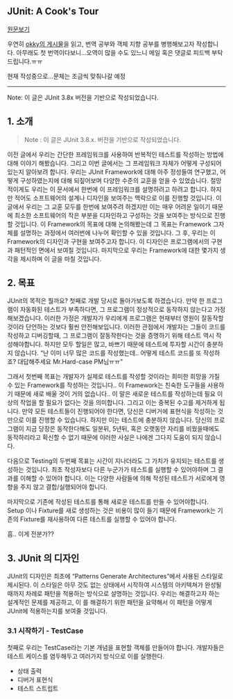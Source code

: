 ## JUnit: A Cook's Tour

[원문보기](http://junit.sourceforge.net/doc/cookstour/cookstour.htm)

우연히 [okky의 게시물](http://okky.kr/article/366169)을 읽고, 번역 공부와 객체 지향 공부를 병행해보고자 작성합니다.
아무래도 첫 번역이다보니...오역이 많을 수도 있느니 메일 혹은 댓글로 피드백 부탁드립니다.ㅠㅠ

현재 작성중으로...문체는 조금씩 맞춰나갈 예정

------------------------------------------------------------------

Note: 이 글은 JUnit 3.8x 버전을 기반으로 작성되었습니다.

## 1. 소개
> Note : 이 글은 JUnit 3.8.x. 버전을 기반으로 작성되었습니다.

이전 글에서 우리는 간단한 프레임워크를 사용하여 반복적인 테스트를 작성하는 방법에 대해 이야기 해봤습니다. 그리고 이번 글에서는 그 프레임워크 자체가 어떻게 구성되어 있는지 알아보려 합니다.
우리는 JUnit Framework에 대해 아주 정성들여 연구했고, 어떻게 구성하였는지에 대해 되짚어보며 다양한 수준의 교훈을 얻을 수 있었습니다.
절망적이게도 우리는 이 문서에서 한번에 이 프레임워크를 설명하려고 하려고 합니다. 하지만 적어도 소프트웨어의 설계나 디자인을 보여주는 맥락으로 이를 진행할 것입니다.
이글에서 우리는 그 교훈 모두를 한번에 보여주려 하겠지만 이는 매우 어려운 일이기 때문에 최소한 소프트웨어의 작은 부분을 디자인하고 구성하는 것을 보여주는 방식으로 진행할 것입니다.
이 Framework의 목표에 대해 논의해봤는데 그 목표는 Framework 그자체를 설명하는 과정에서 여러번에 나누어 확인할 수 있을 것입니다.
그 후,  우리는 이 Framework의 디자인과 구현을 보여주고자 합니다. 이 디자인은 프로그램에서의 구현과 패턴적인 면에서 보여질 것입니다.
마지막으로 우리는 Framework에 대한 몇가지 생각을 제시하며 이 글을 마칠 것입니다.

## 2. 목표

JUnit의 목적은 뭘까요?
첫째로 개발 당시로 돌아가보도록 하겠습니다. 만약 한 프로그램이 자동화된 테스트가 부족하다면, 그 프로그램이 정상적으로 동작하지 않는다고 가정해보겠습니다.
이러한 가정은 개발자가 우리에게 프로그램은 현재부터 영원이 잘동작할 것이라 단언하는 것보다 훨씬 안전해보입니다.
이러한 관점에서 개발자는 그들이 코드를 작성하고 디버깅할때, 그 프로그램이 잘동작한다는 것을 증명하기 위해 테스트 역시 작성해야합니다.
하지만 모두 할일은 많고, 바쁘기 때문에 테스트에 투자할 시간이 충분하지 않습니다.
“난 이미 너무 많은 코드를 작성했는데.. 어떻게 테스트 코드를 또 작성하죠? 대답해주세요 Mr.Hard-case PM님ㅠㅠ" 

그래서 첫번째 목표는 개발자가 실제로 테스트를 작성할 것이라는 희미한 희망을 가질 수 있는 Framework를 작성하는 것입니다..
이 Framework는 친숙한 도구들을 사용하기 때문에 새로 배울 것이 거의 없습니다.. 이 말은 새로운 테스트를 작성하는데 필요 이상의 작업을 할 필요가 없다는 것을 의미합니다. 그리고 이는 중복된 수고를 제거하게 됩니다.
만약 모든 테스트들이 진행되어야 한다면, 당신은 디버거에 표현식을 작성하는 것만으로 이를 진행할 수 있습니다. 하지만 이는 테스트에 충분하지 않습니다.
당신의 프로그램이 지금 당장은 동작한다해도 일분뒤, 5년뒤, 혹은 오랫동안 자리를 비웠을때에도 동작하리라고 확신할 수 없기 때문에 이러한 사실은 나에겐 그다지 도움이 되지 않습니다.

다음으로 Testing의 두번째 목표는 시간이 지나더라도 그 가치가 유지되는 테스트를 생성하는 것입니다. 최초 작성자보다 다른 누군가가 테스트를 실행할 수 있어야하며 그 결과를 이해할 수 있어야 합니다. 이는 다양한 사람들에 의해 작성된 테스트가 서로에게 영향을 주지 않고 결합/실행되어야 합니다.

마지막으로 기존에 작성된 테스트를 통해 새로운 테스트를 만들 수 있어야합니다. Setup 이나 Fixture를 새로 생성하는 것은 비용이 많이 들기 때문에 Framework는 기존의 Fixture를 재사용하여 다른 테스트를 실행할 수 있어야 합니다.

흠.. 이게 전분가??

## 3. JUnit 의 디자인

JUnit의 디자인은 최초에 “Patterns Generate Architectures”에서 사용된 스타일로 제시된다. 이 스타일은 아무 것도 없는 상태에서 시작하여 시스템의 아키텍쳐가 완성될 때까지 차례로 패턴을 적용하는 방식으로 설명하는 것입니다.
우리는 해결하고자 하는 설계적인 문제를 제공하고, 이 를 해결하기 위한 패턴을 요약해서 이 패턴을 어떻게 JUnit에 적용하는지를 보여줄 것입니다.

### 3.1 시작하기 - TestCase
첫째로 우리는 TestCase라는 기본 개념을 표현할 객체를 만들어야 합니다. 개발자들은 테스트 케이스를 염두해두고 여러가지 방식으로 이를 실행한다.

* 상태 출력
* 디버거 표현식
* 테스트 스트립트
